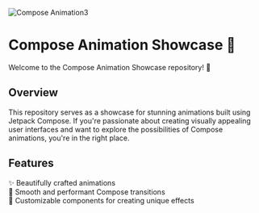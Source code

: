 ![Compose Animation3](https://github.com/abualgait/ComposeAnimation/assets/38107393/f50aea13-8445-425e-9934-a02f608f29d1)


# Compose Animation Showcase 🚀

Welcome to the Compose Animation Showcase repository! 🎉

## Overview

This repository serves as a showcase for stunning animations built using Jetpack Compose. If you're passionate about creating visually appealing user interfaces and want to explore the possibilities of Compose animations, you're in the right place.

## Features

✨ Beautifully crafted animations  
🚀 Smooth and performant Compose transitions  
🎨 Customizable components for creating unique effects  

 
